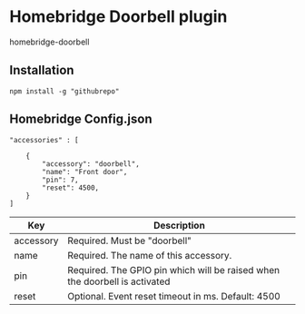 # Homebridge Doorbell plugin

homebridge-doorbell

## Installation

```
npm install -g "githubrepo"
```

## Homebridge Config.json

```
"accessories" : [
    
    {
        "accessory": "doorbell",
        "name": "Front door",
        "pin": 7,
        "reset": 4500,
    }
]    
```

| Key           | Description                                                                |
|---------------|----------------------------------------------------------------------------|
| accessory     | Required. Must be "doorbell"                                               |
| name          | Required. The name of this accessory.                                      |
| pin           | Required. The GPIO pin which will be raised when the doorbell is activated |
| reset         | Optional. Event reset timeout in ms. Default: 4500                         |
